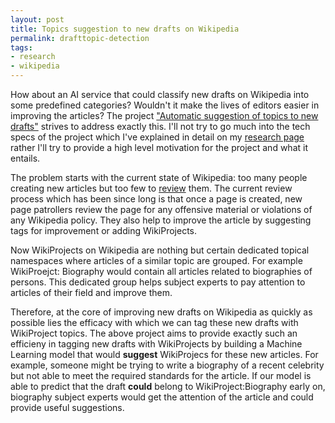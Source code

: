 ```yaml
---
layout: post
title: Topics suggestion to new drafts on Wikipedia
permalink: drafttopic-detection
tags:
- research
- wikipedia
---
```


How about an AI service that could classify new drafts on Wikipedia into some
predefined categories? Wouldn't it make the lives of editors easier in
improving the articles?
The project ["Automatic suggestion of topics to new drafts"](https://meta.wikimedia.org/wiki/Research:Automatic_new_article_topics_suggestion) strives to address exactly this. I'll not try to go much into the tech specs of the project which I've explained in detail on my [research page](https://meta.wikimedia.org/wiki/User:Sumit.iitp/Research) rather I'll try to provide a high level motivation for the project and what it entails.

The problem starts with the current state of Wikipedia: too many people
creating new articles but too few to [review](https://meta.wikimedia.org/wiki/Research:New_page_reviewer_impact_analysis) them. The current review process which has been since long is that once a page is created, new page patrollers review the page for any offensive material or violations of any Wikipedia policy. They also help to improve the article by suggesting tags for improvement or adding WikiProjects.

Now WikiProjects on Wikipedia are nothing but certain dedicated topical
namespaces where articles of a similar topic are grouped. For example
WikiProejct: Biography would contain all articles related to biographies of
persons. This dedicated group helps subject experts to pay attention to
articles of their field and improve them.

Therefore, at the core of improving new drafts on Wikipedia as quickly as
possible lies the efficacy with which we can tag these new drafts with
WikiProject topics. 
The above project aims to provide exactly such an efficieny in tagging new
drafts with WikiProjects by building a Machine Learning model that would
**suggest** WikiProjecs for these new articles.
For example, someone might be trying to write a biography
of a recent celebrity but not able to meet the required standards for the
article. If our model is able to predict that the draft **could** belong to
WikiProject:Biography early on, biography subject experts would get the
attention of the article and could provide useful suggestions.
